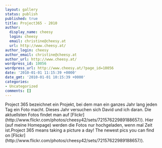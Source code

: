 ```yaml
---
layout: gallery
status: publish
published: true
title: Project365 - 2010
author:
  display_name: cheesy
  login: cheesy
  email: christine@cheesy.at
  url: http://www.cheesy.at/
author_login: cheesy
author_email: christine@cheesy.at
author_url: http://www.cheesy.at/
wordpress_id: 10056
wordpress_url: http://www.cheesy.at/?page_id=10056
date: '2010-01-01 11:15:39 +0000'
date_gmt: '2010-01-01 10:15:39 +0000'
categories:
- Uncategorized
comments: []
---
```

<!--:de-->Project 365 bezeichnet ein Projekt, bei dem man ein ganzes Jahr lang jeden Tag ein Foto macht. Dieses Jahr versuchen sich David und ich daran. Die aktuellsten Fotos findet man auf [Flickr](http://www.flickr.com/photos/cheesy42/sets/72157622989188657/). Hier (auf meine Homepage) werden die Fotos nur hochgeladen, wenn mal Zeit ist.<!--:--><!--:en-->Project 365 means taking a picture a day! The newest pics you can find on [Flickr](http://www.flickr.com/photos/cheesy42/sets/72157622989188657/).<!--:-->
